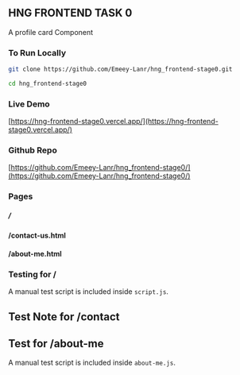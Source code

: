 ## HNG FRONTEND TASK 0
A profile card Component

### To Run Locally

```bash
git clone https://github.com/Emeey-Lanr/hng_frontend-stage0.git
```

``` bash
cd hng_frontend-stage0 
```
### Live Demo
[https://hng-frontend-stage0.vercel.app/](https://hng-frontend-stage0.vercel.app/)



### Github Repo
[https://github.com/Emeey-Lanr/hng_frontend-stage0/](https://github.com/Emeey-Lanr/hng_frontend-stage0/)


### Pages
##### /
#### /contact-us.html
#### /about-me.html


### Testing for /
A manual test script is included inside `script.js`.


## Test Note for /contact 


## Test for /about-me 
A manual test script is included inside `about-me.js`.


